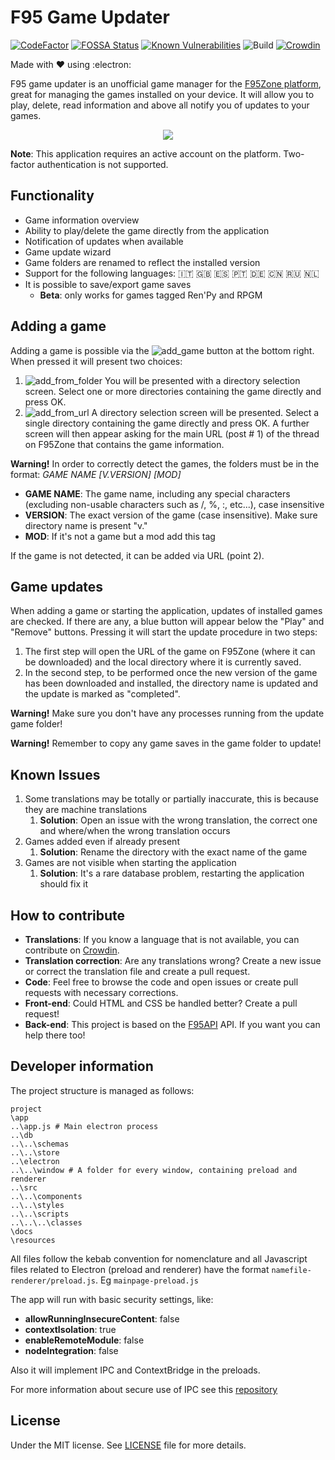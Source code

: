 # F95 Game Updater

[![CodeFactor](https://www.codefactor.io/repository/github/millenniumearl/yam/badge)](https://www.codefactor.io/repository/github/millenniumearl/yam)
[![FOSSA Status](https://app.fossa.com/api/projects/git%2Bgithub.com%2FMillenniumEarl%2FYAM.svg?type=shield)](https://app.fossa.com/projects/git%2Bgithub.com%2FMillenniumEarl%2FYAM?ref=badge_shield)
[![Known Vulnerabilities](https://snyk.io/test/github/MillenniumEarl/YAM/badge.svg)](https://snyk.io/test/github/MillenniumEarl/YAM)
![Build](https://github.com/MillenniumEarl/YAM/workflows/Build/badge.svg)
[![Crowdin](https://badges.crowdin.net/yam/localized.svg)](https://crowdin.com/project/yam)

Made with :heart: using :electron:

F95 game updater is an unofficial game manager for the [F95Zone platform](https://f95zone.to/), great for managing the games installed on your device. It will allow you to play, delete, read information and above all notify you of updates to your games.

<p align="center">
  <img src="/resources/images/github/preview.gif">
</p>

**Note**: This application requires an active account on the platform. Two-factor authentication is not supported.

## Functionality

- Game information overview
- Ability to play/delete the game directly from the application
- Notification of updates when available
- Game update wizard
- Game folders are renamed to reflect the installed version
- Support for the following languages: :it: :uk: :es: :portugal: :de: :cn: :ru: :netherlands:
- It is possible to save/export game saves
  - **Beta**: only works for games tagged Ren'Py and RPGM

## Adding a game

Adding a game is possible via the ![add_game](/resources/images/github/plus-button.png) button at the bottom right. When pressed it will present two choices:

1. ![add_from_folder](/resources/images/github/add-game-from-folder.png) You will be presented with a directory selection screen. Select one or more directories containing the game directly and press OK.
2. ![add_from_url](/resources/images/github/add-game-from-url.png) A directory selection screen will be presented. Select a single directory containing the game directly and press OK. A further screen will then appear asking for the main URL (post # 1) of the thread on F95Zone that contains the game information.

**Warning!** In order to correctly detect the games, the folders must be in the format: _GAME NAME [V.VERSION] [MOD]_

- **GAME NAME**: The game name, including any special characters (excluding non-usable characters such as /, %, :, etc...), case insensitive
- **VERSION**: The exact version of the game (case insensitive). Make sure directory name is present "v."
- **MOD**: If it's not a game but a mod add this tag

If the game is not detected, it can be added via URL (point 2).

## Game updates

When adding a game or starting the application, updates of installed games are checked. If there are any, a blue button will appear below the "Play" and "Remove" buttons. Pressing it will start the update procedure in two steps:

1. The first step will open the URL of the game on F95Zone (where it can be downloaded) and the local directory where it is currently saved.
2. In the second step, to be performed once the new version of the game has been downloaded and installed, the directory name is updated and the update is marked as "completed".

**Warning!** Make sure you don't have any processes running from the update game folder!

**Warning!** Remember to copy any game saves in the game folder to update!

## Known Issues

1. Some translations may be totally or partially inaccurate, this is because they are machine translations
   1. **Solution**: Open an issue with the wrong translation, the correct one and where/when the wrong translation occurs
2. Games added even if already present
   1. **Solution**: Rename the directory with the exact name of the game
3. Games are not visible when starting the application
   1. **Solution**: It's a rare database problem, restarting the application should fix it

## How to contribute

- **Translations**: If you know a language that is not available, you can contribute on [Crowdin](https://crwd.in/yam).
- **Translation correction**: Are any translations wrong? Create a new issue or correct the translation file and create a pull request.
- **Code**: Feel free to browse the code and open issues or create pull requests with necessary corrections.
- **Front-end**: Could HTML and CSS be handled better? Create a pull request!
- **Back-end**: This project is based on the [F95API](https://github.com/MillenniumEarl/F95API) API. If you want you can help there too!

## Developer information

The project structure is managed as follows:

```text
project
\app
..\app.js # Main electron process
..\db
..\..\schemas
..\..\store
..\electron
..\..\window # A folder for every window, containing preload and renderer
..\src
..\..\components
..\..\styles
..\..\scripts
..\..\..\classes
\docs
\resources
```

All files follow the kebab convention for nomenclature and all Javascript files related to Electron (preload and renderer) have the format `namefile-renderer/preload.js`.
Eg `mainpage-preload.js`

The app will run with basic security settings, like:

- **allowRunningInsecureContent**: false
- **contextIsolation**: true
- **enableRemoteModule**: false
- **nodeIntegration**: false

Also it will implement IPC and ContextBridge in the preloads.

For more information about secure use of IPC see this [repository](https://github.com/reZach/secure-electron-template/blob/master/docs/newtoelectron.md)

## License

Under the MIT license. See [LICENSE](https://github.com/MillenniumEarl/YAM/blob/master/LICENSE) file for more details.
